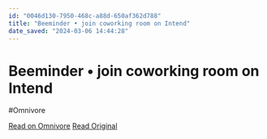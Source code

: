 ```yaml
---
id: "0046d130-7950-468c-a88d-650af362d788"
title: "Beeminder • join coworking room on Intend"
date_saved: "2024-03-06 14:44:28"
---
```


# Beeminder • join coworking room on Intend
#Omnivore

[Read on Omnivore](https://omnivore.app/me/beeminder-join-coworking-room-on-intend-18e143911ba)
[Read Original](https://intend.do/room/beeminder/interstitial)

